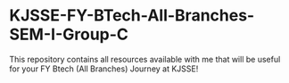 # KJSSE-FY-BTech-All-Branches-SEM-I-Group-C
This repository contains all resources available with me that will be useful for your FY Btech (All Branches) Journey at KJSSE!
